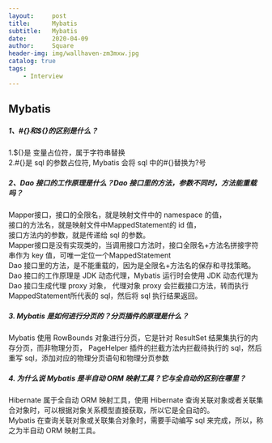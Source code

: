```yaml
---
layout:     post
title:      Mybatis
subtitle:   Mybatis
date:       2020-04-09
author:     Square
header-img: img/wallhaven-zm3mxw.jpg
catalog: true
tags:
    - Interview
---
```


## Mybatis
##### 1、#{}和${}的区别是什么？
1.${}是 变量占位符，属于字符串替换    
2.#{}是 sql 的参数占位符, Mybatis 会将 sql 中的#{}替换为?号  
##### 2、Dao 接口的工作原理是什么？Dao 接口里的方法，参数不同时，方法能重载吗？
Mapper接口，接口的全限名，就是映射文件中的 namespace 的值，  
接口的方法名，就是映射文件中MappedStatement的 id 值，  
接口方法内的参数，就是传递给 sql 的参数。  
Mapper接口是没有实现类的，当调用接口方法时，接口全限名+方法名拼接字符串作为 key 值，可唯一定位一个MappedStatement  
Dao 接口里的方法，是不能重载的，因为是全限名+方法名的保存和寻找策略。  
Dao 接口的工作原理是 JDK 动态代理，Mybatis 运行时会使用 JDK 动态代理为 Dao 接口生成代理 proxy 对象，
代理对象 proxy 会拦截接口方法，转而执行MappedStatement所代表的 sql，然后将 sql 执行结果返回。  
##### 3. Mybatis 是如何进行分页的？分页插件的原理是什么？
Mybatis 使用 RowBounds 对象进行分页，它是针对 ResultSet 结果集执行的内存分页，而非物理分页，
PageHelper 插件的拦截方法内拦截待执行的 sql，然后重写 sql，添加对应的物理分页语句和物理分页参数
##### 4. 为什么说 Mybatis 是半自动 ORM 映射工具？它与全自动的区别在哪里？
Hibernate 属于全自动 ORM 映射工具，使用 Hibernate 查询关联对象或者关联集合对象时，可以根据对象关系模型直接获取，所以它是全自动的。  
Mybatis 在查询关联对象或关联集合对象时，需要手动编写 sql 来完成，所以，称之为半自动 ORM 映射工具。  